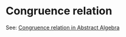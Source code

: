 # Congruence relation

See: [Congruence relation in Abstract Algebra](/400-algebra/410-abstract-algebra/congruence-relation.md)
